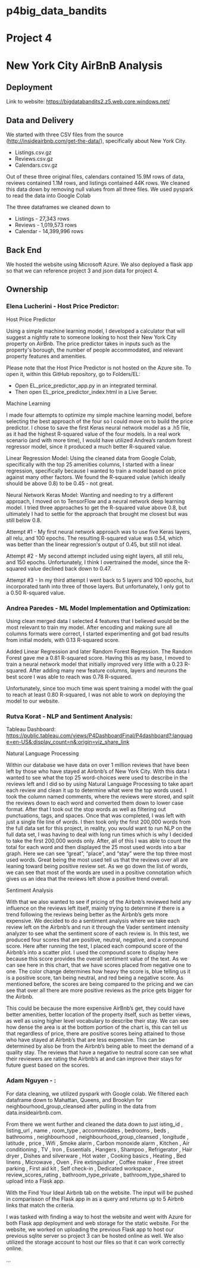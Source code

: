 # p4big_data_bandits
# Project 4 
# New York City AirBnB Analysis

## Deployment
Link to website: https://bigdatabandits2.z5.web.core.windows.net/

## Data and Delivery
We started with three CSV files from the source (http://insideairbnb.com/get-the-data/), specifically about New York City.

- Listings.csv.gz
- Reviews.csv.gz
- Calendars.csv.gz

Out of these three original files, calendars contained 15.9M rows of data, reviews contained 1.1M rows, and listings contained 44K rows.
We cleaned this data down by removing null values from all three files.
We used pyspark to read the data into Google Colab

The three dataframes we cleaned down to 

- Listings - 27,343 rows
- Reviews - 1,019,573 rows
- Calendar - 14,399,996 rows



## Back End
We hosted the website using Microsoft Azure. We also deployed a flask app so that we can reference project 3 and json data for project 4.

## Ownership

### Elena Lucherini - Host Price Predictor:
Host Price Predictor

Using a simple machine learning model, I developed a calculator that will suggest a nightly rate to someone looking to host their New York City property on AirBnb. The price predictor takes in inputs such as the property's borough, the number of people accommodated, and relevant property features and amenities.

Please note that the Host Price Predictor is not hosted on the Azure site. To open it, within this GitHub repository, go to Folders/EL:
-	Open EL_price_predictor_app.py in an integrated terminal.
-	Then open EL_price_predictor_index.html in a Live Server. 

Machine Learning

I made four attempts to optimize my simple machine learning model, before selecting the best approach of the four so I could move on to build the price predictor. I chose to save the first Keras neural network model as a .h5 file, as it had the highest R-squared value of the four models. In a real work scenario (and with more time), I would have utilized Andrea’s random forest regressor model, since it produced a much better R-squared value.

Linear Regression Model: Using the cleaned data from Google Colab, specifically with the top 25 amenities columns, I started with a linear regression, specifically because I wanted to train a model based on price against many other factors. We found the R-squared value (which ideally should be above 0.8) to be 0.45 - not great.

Neural Network Keras Model: Wanting and needing to try a different approach, I moved on to TensorFlow and a neural network deep learning model. I tried three approaches to get the R-squared value above 0.8, but ultimately I had to settle for the approach that brought me closest but was still below 0.8.

Attempt #1 - My first neural network approach was to use five Keras layers, all relu, and 100 epochs. The resulting R-squared value was 0.54, which was better than the linear regression's output of 0.45, but still not ideal. 

Attempt #2 - My second attempt included using eight layers, all still relu, and 150 epochs. Unfortunately, I think I overtrained the model, since the R-squared value declined back down to 0.47.

Attempt #3 - In my third attempt I went back to 5 layers and 100 epochs, but incorporated tanh into three of those layers. But unfortunately, I only got to a 0.50 R-squared value. 

### Andrea Paredes - ML Model Implementation and Optimization:
Using clean merged data I selected 4 features that I believed would be the most relevant to train my model. After encoding and making sure all columns formats were correct, I started experimenting and got bad results from initial models, with 0.13 R-squared score.

Added Linear Regression and later Random Forest Regression. The Random Forest gave me a 0.81 R-squared score. Having this as my base, I moved to train a neural network model that initially improved very little with a 0.23 R-squared. After adding many new feature columns, layers and neurons the best score I was able to reach was 0.78 R-squared.

Unfortunately, since too much time was spent training a model with the goal to reach at least 0.80 R-squared, I was not able to work on deploying the model to our website.

### Rutva Korat - NLP and Sentiment Analysis:
Tableau Dashboard:
    https://public.tableau.com/views/P4DashboardFinal/P4dashboard?:language=en-US&:display_count=n&:origin=viz_share_link


Natural Language Processing
	
Within our database we have data on over 1 million reviews that have been left by those who have stayed at Airbnb’s of New York City. With this data I wanted to see what the top 25 word-choices were used to describe in the reviews left and I did so by using Natural Language Processing to take apart each review and clean it up to determine what were the top words used. I took the column named comments, where the reviews were stored, and split the reviews down to each word and converted them down to lower case format. After that I took out the stop words as well as filtering out punctuations, tags, and spaces. Once that was completed, I was left with just a single file line of words. I then took only the first 200,000 words from the full data set for this project, in reality, you would want to run NLP on the full data set, I was having to deal with long run times which is why I decided to take the first 200,000 words only. After, all of this I was able to count the total for each word and then displayed the 25 most used words into a bar graph. Here we can see “great”, “place”, and “stay” were the top three most used words. Great being the most used tell us that the reviews over all are leaning toward being positive review set. As we go down the list of words, we can see that most of the words are used in a positive connotation which gives us an idea that the reviews left show a positive trend overall. 

Sentiment Analysis

With that we also wanted to see if pricing of the Airbnb’s reviewed held any influence on the reviews left itself, mainly trying to determine if there is a trend following the reviews being better as the Airbnb’s gets more expensive. We decided to do a sentiment analysis where we take each review left on the Airbnb’s and run it through the Vader sentiment intensity analyzer to see what the sentiment score of each review is. In this test, we produced four scores that are positive, neutral, negative, and a compound score. Here after running the test, I placed each compound score of the Airbnb’s into a scatter plot. I used the compound score to display here because this score provides the overall sentiment value of the text. As we can see here in this chart, that we have scores placed from negative one to one. The color change determines how heavy the score is, blue telling us it is a positive score, tan being neutral, and red being a negative score. As mentioned before, the scores are being compared to the pricing and we can see that over all there are more positive reviews as the price gets bigger for the Airbnb. 

This could be because the more expensive AirBnb’s get, they could have better amenities, better location of the property itself, such as better views, as well as using higher level vocabulary to describe their stay. We can see how dense the area is at the bottom portion of the chart is, this can tell us that regardless of price, there are positive scores being attained to those who have stayed at Airbnb’s that are less expensive. This can be determined by also be from the Airbnb’s being able to meet the demand of a quality stay. The reviews that have a negative to neutral score can see what their reviewers are rating the Airbnb’s at and can improve their stays for future guest based on the scores. 



### Adam Nguyen - : 
For data cleaning, we utilized pyspark with Google colab. We filtered each dataframe down to Mahattan, Queens, and Brooklyn for neighbourhood_group_cleansed after pulling in the data from data.insideairbnb.com. 

From there we went further and cleaned the data down to just isting_id , listing_url , name , room_type , accommodates , bedrooms , beds , bathrooms , neighbourhood , neighbourhood_group_cleansed , longitude , latitude , price , Wifi , Smoke alarm , Carbon monoxide alarm , Kitchen , Air conditioning , TV , Iron , Essentials , Hangers , Shampoo , Refrigerator , Hair dryer , Dishes and silverware , Hot water , Cooking basics , Heating , Bed linens , Microwave , Oven , Fire extinguisher , Coffee maker , Free street parking , First aid kit , Self check-in , Dedicated workspace , review_scores_rating , bathroom_type_private , bathroom_type_shared to upload into a Flask app. 

With the Find Your Ideal Airbnb tab on the website. The input will be pushed in comparisson of the Flask app in as a query and returns up to 5 Airbnb links that match the criteria. 

I was tasked with finding a way to host the website and went with Azure for both Flask app deployment and web storage for the static website.
For the website, we worked on uploading the previous Flask app to host our previous sqlite server so project 3 can be hosted online as well. We also utilized the storage account to host our files so that it can work correctly online.


...
